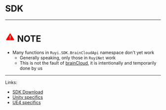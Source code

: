 # SDK

---
# ![](/docs/img/warning.png) NOTE

* Many functions in `Ruyi.SDK.BrainCloudApi` namespace don't yet work
	* Generally speaking, only those in `RuyiNet` work
    * This is not the fault of [brainCloud](http://getbraincloud.com/), it is intentionally and temporarily done by us

---

Links:

* [SDK Download](http://dev.playruyi.com/udownloadslist/SDK)
* [Unity specifics](unity.md)
* [UE4 specifics](ue4.md)
